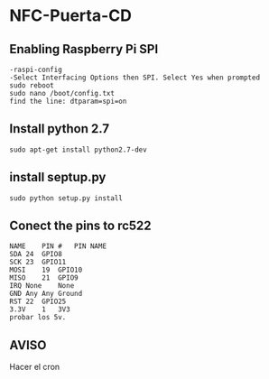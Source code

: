 # NFC-Puerta-CD

## Enabling Raspberry Pi SPI
	-raspi-config
	-Select Interfacing Options then SPI. Select Yes when prompted
	sudo reboot
	sudo nano /boot/config.txt
	find the line: dtparam=spi=on

## Install python 2.7
	sudo apt-get install python2.7-dev

## install septup.py
	sudo python setup.py install

## Conect the pins to rc522
	NAME	PIN #	PIN NAME
	SDA	24	GPIO8
	SCK	23	GPIO11
	MOSI	19	GPIO10
	MISO	21	GPIO9
	IRQ	None	None
	GND	Any	Any Ground
	RST	22	GPIO25
	3.3V	1	3V3
	probar los 5v.

## AVISO
Hacer el cron
